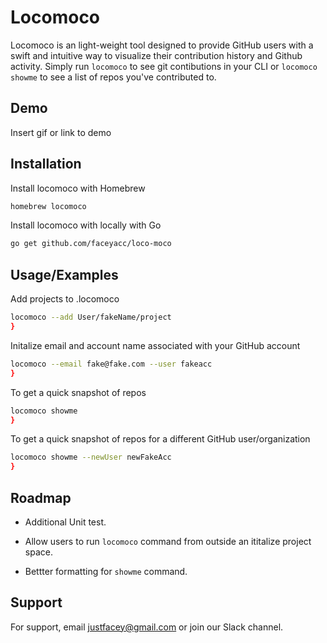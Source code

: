 
# Locomoco

Locomoco is an light-weight tool designed to provide GitHub users with a swift and intuitive way to visualize their contribution history and Github activity. Simply run `locomoco` to see git contibutions in your CLI or `locomoco showme` to see a list of repos you've contributed to.


## Demo

Insert gif or link to demo


## Installation

Install locomoco with Homebrew

```bash
homebrew locomoco
```

Install locomoco with locally with Go
```bash
go get github.com/faceyacc/loco-moco
```
## Usage/Examples


Add projects to .locomoco
```bash
locomoco --add User/fakeName/project
}
```
Initalize email and account name associated with your GitHub account
```bash
locomoco --email fake@fake.com --user fakeacc
}
```
To get a quick snapshot of repos
```bash
locomoco showme
}
```
To get a quick snapshot of repos for a different GitHub user/organization
```bash
locomoco showme --newUser newFakeAcc
}
```
## Roadmap

- Additional Unit test.

- Allow users to run `locomoco` command from outside an ititalize project space.

- Bettter formatting for `showme` command.


## Support

For support, email justfacey@gmail.com or join our Slack channel.

